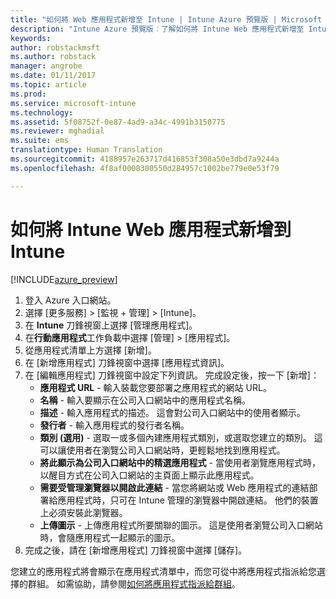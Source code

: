 ```yaml
---
title: "如何將 Web 應用程式新增至 Intune | Intune Azure 預覽版 | Microsoft Docs"
description: "Intune Azure 預覽版︰了解如何將 Intune Web 應用程式新增至 Intune。"
keywords: 
author: robstackmsft
ms.author: robstack
manager: angrobe
ms.date: 01/11/2017
ms.topic: article
ms.prod: 
ms.service: microsoft-intune
ms.technology: 
ms.assetid: 5f08752f-0e87-4ad9-a34c-4991b3150775
ms.reviewer: mghadial
ms.suite: ems
translationtype: Human Translation
ms.sourcegitcommit: 4188957e263717d416853f308a50e3dbd7a9244a
ms.openlocfilehash: 4f8af0008300550d284957c1002be779e0e53f79

---
```


# <a name="how-to-add-web-apps-to-intune"></a>如何將 Intune Web 應用程式新增到 Intune

[!INCLUDE[azure_preview](../includes/azure_preview.md)]

1. 登入 Azure 入口網站。
2. 選擇 [更多服務]  >  [監視 + 管理]  >  [Intune]。
3. 在 **Intune** 刀鋒視窗上選擇 [管理應用程式]。
4. 在**行動應用程式**工作負載中選擇 [管理]  >  [應用程式]。
5. 從應用程式清單上方選擇 [新增]。
6. 在 [新增應用程式] 刀鋒視窗中選擇 [應用程式資訊]。
7. 在 [編輯應用程式] 刀鋒視窗中設定下列資訊。 完成設定後，按一下 [新增]：
    - **應用程式 URL** - 輸入裝載您要部署之應用程式的網站 URL。
    - **名稱** - 輸入要顯示在公司入口網站中的應用程式名稱。
    - **描述** - 輸入應用程式的描述。 這會對公司入口網站中的使用者顯示。
    - **發行者** - 輸入應用程式的發行者名稱。
    - **類別 (選用)** - 選取一或多個內建應用程式類別，或選取您建立的類別。 這可以讓使用者在瀏覽公司入口網站時，更輕鬆地找到應用程式。
    - **將此顯示為公司入口網站中的精選應用程式** - 當使用者瀏覽應用程式時，以醒目方式在公司入口網站的主頁面上顯示此應用程式。
    - **需要受管理瀏覽器以開啟此連結** - 當您將網站或 Web 應用程式的連結部署給應用程式時，只可在 Intune 管理的瀏覽器中開啟連結。 他們的裝置上必須安裝此瀏覽器。
    - **上傳圖示** - 上傳應用程式所要關聯的圖示。 這是使用者瀏覽公司入口網站時，會隨應用程式一起顯示的圖示。
8. 完成之後，請在 [新增應用程式] 刀鋒視窗中選擇 [儲存]。

您建立的應用程式將會顯示在應用程式清單中，而您可從中將應用程式指派給您選擇的群組。 如需協助，請參閱[如何將應用程式指派給群組](/intune-azure/manage-apps/deploy-apps)。


<!--HONumber=Feb17_HO1-->


